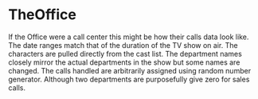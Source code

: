 # TheOffice
If the Office were a call center this might be how their calls data look like. The date ranges match that of the duration of the TV show on air. The characters are pulled directly from the cast list. The department names closely mirror the actual departments in the show but some names are changed. The calls handled are arbitrarily assigned using random number generator. Although two departments are purposefully give zero for sales calls.
